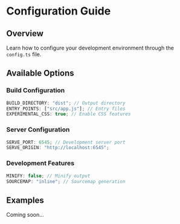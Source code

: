 # Configuration Guide

## Overview

Learn how to configure your development environment through the `config.ts` file.

## Available Options

### Build Configuration

```typescript
BUILD_DIRECTORY: "dist"; // Output directory
ENTRY_POINTS: ["src/app.js"]; // Entry files
EXPERIMENTAL_CSS: true; // Enable CSS features
```

### Server Configuration

```typescript
SERVE_PORT: 6545; // Development server port
SERVE_ORIGIN: "http://localhost:6545";
```

### Development Features

```typescript
MINIFY: false; // Minify output
SOURCEMAP: "inline"; // Sourcemap generation
```

## Examples

Coming soon...
